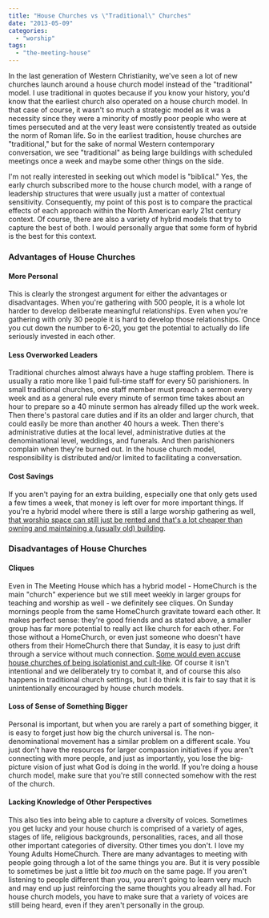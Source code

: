 ```yaml
---
title: "House Churches vs \"Traditional\" Churches"
date: "2013-05-09"
categories: 
  - "worship"
tags: 
  - "the-meeting-house"
---
```


[](http://www.anabaptistredux.com/wp-content/uploads/2013/04/House-church1.jpg)In the last generation of Western Christianity, we've seen a lot of new churches launch around a house church model instead of the "traditional" model. I use traditional in quotes because if you know your history, you'd know that the earliest church also operated on a house church model. In that case of course, it wasn't so much a strategic model as it was a necessity since they were a minority of mostly poor people who were at times persecuted and at the very least were consistently treated as outside the norm of Roman life. So in the earliest tradition, house churches are "traditional," but for the sake of normal Western contemporary conversation, we see "traditional" as being large buildings with scheduled meetings once a week and maybe some other things on the side.

<!--more-->I'm not really interested in seeking out which model is "biblical." Yes, the early church subscribed more to the house church model, with a range of leadership structures that were usually just a matter of contextual sensitivity. Consequently, my point of this post is to compare the practical effects of each approach within the North American early 21st century context. Of course, there are also a variety of hybrid models that try to capture the best of both. I would personally argue that some form of hybrid is the best for this context.

### Advantages of House Churches

#### More Personal

This is clearly the strongest argument for either the advantages or disadvantages. When you're gathering with 500 people, it is a whole lot harder to develop deliberate meaningful relationships. Even when you're gathering with only 30 people it is hard to develop those relationships. Once you cut down the number to 6-20, you get the potential to actually do life seriously invested in each other.

#### Less Overworked Leaders

Traditional churches almost always have a huge staffing problem. There is usually a ratio more like 1 paid full-time staff for every 50 parishioners. In small traditional churches, one staff member must preach a sermon every week and as a general rule every minute of sermon time takes about an hour to prepare so a 40 minute sermon has already filled up the work week. Then there's pastoral care duties and if its an older and larger church, that could easily be more than another 40 hours a week. Then there's administrative duties at the local level, administrative duties at the denominational level, weddings, and funerals. And then parishioners complain when they're burned out. In the house church model, responsibility is distributed and/or limited to facilitating a conversation.

#### Cost Savings

If you aren't paying for an extra building, especially one that only gets used a few times a week, that money is left over for more important things. If you're a hybrid model where there is still a large worship gathering as well, [that worship space can still just be rented and that's a lot cheaper than owning and maintaining a (usually old) building](http://anabaptistredux.com/movie-theatre-meetings-pros-and-cons/ "Movie Theatre Meetings: Pros and Cons").

### Disadvantages of House Churches

#### Cliques

Even in The Meeting House which has a hybrid model - HomeChurch is the main "church" experience but we still meet weekly in larger groups for teaching and worship as well - we definitely see cliques. On Sunday mornings people from the same HomeChurch gravitate toward each other. It makes perfect sense: they're good friends and as stated above, a smaller group has far more potential to really act like church for each other. For those without a HomeChurch, or even just someone who doesn't have others from their HomeChurch there that Sunday, it is easy to just drift through a service without much connection. [Some would even accuse house churches of being isolationist and cult-like](http://www.georgebarna.com/2010/01/house-churches-isolationist-and-cult-like/ "George Barna refuting the idea of churches being isolationist and cult-like"). Of course it isn't intentional and we deliberately try to combat it, and of course this also happens in traditional church settings, but I do think it is fair to say that it is unintentionally encouraged by house church models.

#### Loss of Sense of Something Bigger

Personal is important, but when you are rarely a part of something bigger, it is easy to forget just how big the church universal is. The non-denominational movement has a similar problem on a different scale. You just don't have the resources for larger compassion initiatives if you aren't connecting with more people, and just as importantly, you lose the big-picture vision of just what God is doing in the world. If you're doing a house church model, make sure that you're still connected somehow with the rest of the church.

#### Lacking Knowledge of Other Perspectives

This also ties into being able to capture a diversity of voices. Sometimes you get lucky and your house church is comprised of a variety of ages, stages of life, religious backgrounds, personalities, races, and all those other important categories of diversity. Other times you don't. I love my Young Adults HomeChurch. There are many advantages to meeting with people going through a lot of the same things you are. But it is very possible to sometimes be just a little bit _too much_ on the same page. If you aren't listening to people different than you, you aren't going to learn very much and may end up just reinforcing the same thoughts you already all had. For house church models, you have to make sure that a variety of voices are still being heard, even if they aren't personally in the group.
